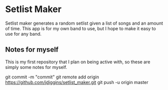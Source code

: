 # Setlist Maker
Setlist maker generates a random setlist given a list of songs and an amount of time. This app is for my own band to use, but I hope to make it easy to use for any band.

## Notes for myself
This is my first repository that I plan on being active with, so these are simply some notes for myself.

git commit -m "commit"
git remote add origin https://github.com/jdiggins/setlist_maker.git
git push -u origin master

